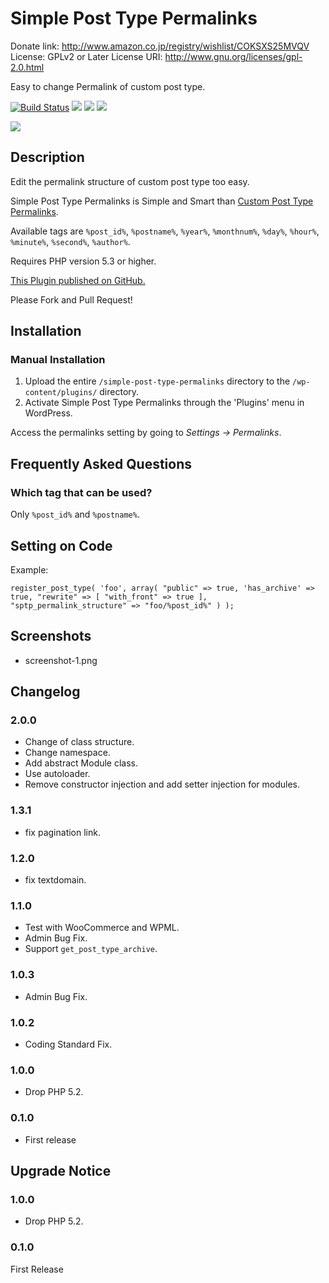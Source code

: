 # Simple Post Type Permalinks
Donate link:       http://www.amazon.co.jp/registry/wishlist/COKSXS25MVQV
License:           GPLv2 or Later
License URI:       http://www.gnu.org/licenses/gpl-2.0.html

Easy to change Permalink of custom post type.


[![Build Status](https://travis-ci.org/torounit/simple-post-type-permalinks.svg)](https://travis-ci.org/torounit/simple-post-type-permalinks)
[![](https://img.shields.io/wordpress/plugin/dt/simple-post-type-permalinks.svg)](https://wordpress.org/plugins/simple-post-type-permalinks/)
[![](https://img.shields.io/wordpress/v/simple-post-type-permalinks.svg)](https://wordpress.org/plugins/simple-post-type-permalinks/)
[![](https://img.shields.io/wordpress/plugin/r/simple-post-type-permalinks.svg)](https://wordpress.org/plugins/simple-post-type-permalinks/)

[![](http://www.torounit.com/wp-content/uploads/2015/04/banner-1544x5001.png)](https://wordpress.org/plugins/simple-post-type-permalinks/)

## Description

Edit the permalink structure of custom post type too easy.

Simple Post Type Permalinks is Simple and Smart than [Custom Post Type Permalinks](https://wordpress.org/plugins/custom-post-type-permalinks/).

Available tags are `%post_id%`, `%postname%`, `%year%`, `%monthnum%`, `%day%`, `%hour%`, `%minute%`, `%second%`, `%author%`.

Requires PHP version 5.3 or higher.

[This Plugin published on GitHub.](https://github.com/torounit/simple-post-type-permalinks)

Please Fork and Pull Request!


## Installation

### Manual Installation

1. Upload the entire `/simple-post-type-permalinks` directory to the `/wp-content/plugins/` directory.
2. Activate Simple Post Type Permalinks through the 'Plugins' menu in WordPress.

Access the permalinks setting by going to *Settings -> Permalinks*.

## Frequently Asked Questions

### Which tag that can be used?

Only `%post_id%` and `%postname%`.


## Setting on Code


Example:

`
register_post_type( 'foo',
	array(
		"public" => true,
		'has_archive' => true,
		"rewrite" => [
			"with_front" => true
		],
		"sptp_permalink_structure" => "foo/%post_id%"
	)
);
`


## Screenshots

* screenshot-1.png

## Changelog

### 2.0.0

* Change of class structure.
* Change namespace.
* Add abstract Module class.
* Use autoloader.
* Remove constructor injection and add setter injection for modules.

### 1.3.1

* fix pagination link.

### 1.2.0

* fix textdomain.

### 1.1.0

* Test with WooCommerce and WPML.
* Admin Bug Fix.
* Support `get_post_type_archive`.


### 1.0.3

* Admin Bug Fix.

### 1.0.2

* Coding Standard Fix.

### 1.0.0

* Drop PHP 5.2.

### 0.1.0

* First release

## Upgrade Notice

### 1.0.0

* Drop PHP 5.2.

### 0.1.0
First Release
